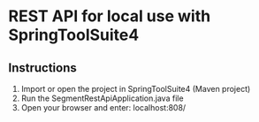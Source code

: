 # REST API for local use with SpringToolSuite4

## Instructions

1. Import or open the project in SpringToolSuite4 (Maven project)
2. Run the SegmentRestApiApplication.java file
3. Open your browser and enter: localhost:808/